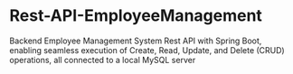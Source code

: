 # Rest-API-EmployeeManagement
Backend Employee Management System Rest API with Spring Boot, enabling seamless execution of Create, Read, Update, and Delete (CRUD) operations, all connected to a local MySQL server
